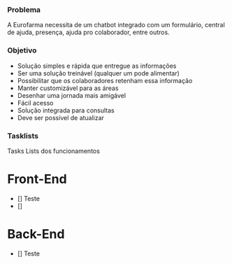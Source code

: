 ### Problema
A Eurofarma necessita de um chatbot integrado com um formulário, central de ajuda, presença, ajuda pro colaborador, entre outros.


### Objetivo
- Solução simples e rápida que entregue as informações
- Ser uma solução treinável (qualquer um pode alimentar)
- Possibilitar que os colaboradores retenham essa informação
- Manter customizável para as áreas
- Desenhar uma jornada mais amigável
- Fácil acesso
- Solução integrada para consultas
- Deve ser possível de atualizar


### Tasklists
Tasks Lists dos funcionamentos

# Front-End
- [] Teste
- [] 

# Back-End
- [] Teste
